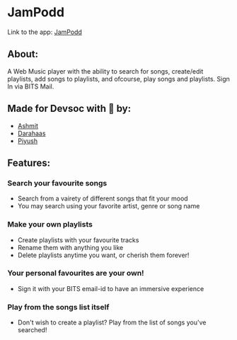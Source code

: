 # JamPodd

Link to the app: [JamPodd](https://jampodd.herokuapp.com)

## About: 
A Web Music player with the ability to search for songs, create/edit playlists, add songs to playlists, and ofcourse, play songs and playlists. 
Sign In via BITS Mail.

## Made for Devsoc with 💙 by:
- [Ashmit](https://github.com/ashmitkx)
- [Darahaas](https://github.com/darahaas15)
- [Piyush](https://github.com/git-pi-e)



## Features:
### Search your favourite songs
- Search from a vairety of different songs that fit your mood
- You may search using your favorite artist, genre or song name

### Make your own playlists 
- Create playlists with your favourite tracks
- Rename them with anything you like
- Delete playlists anytime you want, or cherish them forever!

### Your personal favourites are your own!
- Sign it with your BITS email-id to have an immersive experience

### Play from the songs list itself
- Don't wish to create a playlist? Play from the list of songs you've searched!




